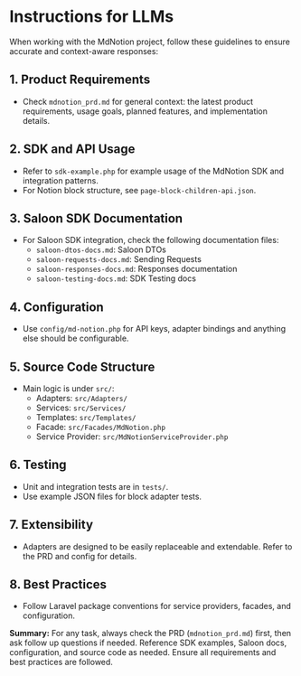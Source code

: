 # Instructions for LLMs

When working with the MdNotion project, follow these guidelines to ensure accurate and context-aware responses:

## 1. Product Requirements

-   Check `mdnotion_prd.md` for general context: the latest product requirements, usage goals, planned features, and implementation details.

## 2. SDK and API Usage

-   Refer to `sdk-example.php` for example usage of the MdNotion SDK and integration patterns.
-   For Notion block structure, see `page-block-children-api.json`.

## 3. Saloon SDK Documentation

-   For Saloon SDK integration, check the following documentation files:
    -   `saloon-dtos-docs.md`: Saloon DTOs
    -   `saloon-requests-docs.md`: Sending Requests
    -   `saloon-responses-docs.md`: Responses documentation
    -   `saloon-testing-docs.md`: SDK Testing docs

## 4. Configuration

-   Use `config/md-notion.php` for API keys, adapter bindings and anything else should be configurable.

## 5. Source Code Structure

-   Main logic is under `src/`:
    -   Adapters: `src/Adapters/`
    -   Services: `src/Services/`
    -   Templates: `src/Templates/`
    -   Facade: `src/Facades/MdNotion.php`
    -   Service Provider: `src/MdNotionServiceProvider.php`

## 6. Testing

-   Unit and integration tests are in `tests/`.
-   Use example JSON files for block adapter tests.

## 7. Extensibility

-   Adapters are designed to be easily replaceable and extendable. Refer to the PRD and config for details.

## 8. Best Practices

-   Follow Laravel package conventions for service providers, facades, and configuration.

**Summary:**
For any task, always check the PRD (`mdnotion_prd.md`) first, then ask follow up questions if needed. Reference SDK examples, Saloon docs, configuration, and source code as needed. Ensure all requirements and best practices are followed.
